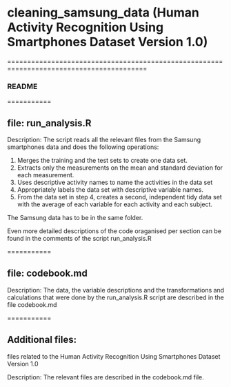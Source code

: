 # cleaning_samsung_data (Human Activity Recognition Using Smartphones Dataset Version 1.0)
=========================================================================================

### README

===========

## file: run_analysis.R

Description:
The script reads all the relevant files from the Samsung smartphones data and does the following operations:
1. Merges the training and the test sets to create one data set.
2. Extracts only the measurements on the mean and standard deviation for each measurement.
3. Uses descriptive activity names to name the activities in the data set
4. Appropriately labels the data set with descriptive variable names.
5. From the data set in step 4, creates a second, independent tidy data set with the average of each variable for each activity and each subject.

The Samsung data has to be in the same folder.

Even more detailed descriptions of the code oraganised per section can be found in the comments of the script run_analysis.R

===========

## file: codebook.md

Description: The data, the variable descriptions and the transformations and calculations that were done by the run_analysis.R script are described in the file codebook.md

===========

## Additional files:

files related to the Human Activity Recognition Using Smartphones Dataset
Version 1.0

Description: The relevant files are described in the codebook.md file.
